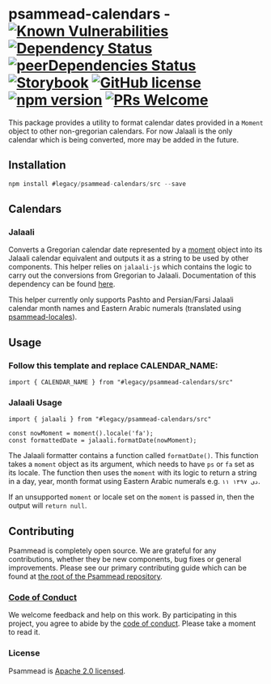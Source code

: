 # psammead-calendars - [![Known Vulnerabilities](https://snyk.io/test/github/bbc/psammead/badge.svg?targetFile=packages%2Fcomponents%2Fpsammead-calendars%2Fpackage.json)](https://snyk.io/test/github/bbc/psammead?targetFile=packages%2Fcomponents%2Fpsammead-calendars%2Fpackage.json) [![Dependency Status](https://david-dm.org/bbc/psammead.svg?path=packages/components/psammead-calendars)](https://david-dm.org/bbc/psammead?path=packages/components/psammead-calendars) [![peerDependencies Status](https://david-dm.org/bbc/psammead/peer-status.svg?path=packages/components/psammead-calendars)](https://david-dm.org/bbc/psammead?path=packages/components/psammead-calendars&type=peer) [![Storybook](https://raw.githubusercontent.com/storybooks/brand/master/badge/badge-storybook.svg?sanitize=true)](https://bbc.github.io/psammead/?path=/story/moment-calendars--containing-image) [![GitHub license](https://img.shields.io/badge/license-Apache%202.0-blue.svg)](https://github.com/bbc/psammead/blob/latest/LICENSE) [![npm version](https://img.shields.io/npm/v/#legacy/psammead-calendars/src.svg)](https://www.npmjs.com/package/#legacy/psammead-calendars/src) [![PRs Welcome](https://img.shields.io/badge/PRs-welcome-brightgreen.svg)](https://github.com/bbc/psammead/blob/latest/CONTRIBUTING.md)

This package provides a utility to format calendar dates provided in a `Moment` object to other non-gregorian calendars. For now Jalaali is the only calendar which is being converted, more may be added in the future.

## Installation

```jsx
npm install #legacy/psammead-calendars/src --save
```

## Calendars

### Jalaali

Converts a Gregorian calendar date represented by a [moment](https://momentjs.com) object into its Jalaali calendar equivalent and outputs it as a string to be used by other components. This helper relies on `jalaali-js` which contains the logic to carry out the conversions from Gregorian to Jalaali. Documentation of this dependency can be found [here](https://www.npmjs.com/package/jalaali-js).

This helper currently only supports Pashto and Persian/Farsi Jalaali calendar month names and Eastern Arabic numerals (translated using [psammead-locales](../psammead-locales)).

## Usage

<!-- Description of the component usage -->

### Follow this template and replace CALENDAR_NAME:

```
import { CALENDAR_NAME } from "#legacy/psammead-calendars/src"
```

### Jalaali Usage

```
import { jalaali } from "#legacy/psammead-calendars/src"

const nowMoment = moment().locale('fa');
const formattedDate = jalaali.formatDate(nowMoment);
```

The Jalaali formatter contains a function called `formatDate()`. This function takes a `moment` object as its argument, which needs to have `ps` or `fa` set as its locale. The function then uses the `moment` with its logic to return a string in a day, year, month format using Eastern Arabic numerals e.g. `۱۱ دی ۱۳۹۷`.

If an unsupported `moment` or locale set on the `moment` is passed in, then the output will `return null`.

## Contributing

Psammead is completely open source. We are grateful for any contributions, whether they be new components, bug fixes or general improvements. Please see our primary contributing guide which can be found at [the root of the Psammead repository](https://github.com/bbc/psammead/blob/latest/CONTRIBUTING.md).

### [Code of Conduct](https://github.com/bbc/psammead/blob/latest/CODE_OF_CONDUCT.md)

We welcome feedback and help on this work. By participating in this project, you agree to abide by the [code of conduct](https://github.com/bbc/psammead/blob/latest/CODE_OF_CONDUCT.md). Please take a moment to read it.

### License

Psammead is [Apache 2.0 licensed](https://github.com/bbc/psammead/blob/latest/LICENSE).
